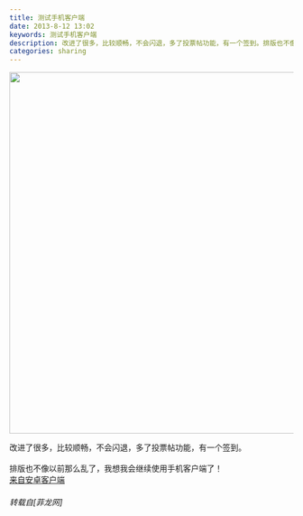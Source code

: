 ```yaml
---
title: 测试手机客户端
date: 2013-8-12 13:02
keywords: 测试手机客户端
description: 改进了很多，比较顺畅，不会闪退，多了投票帖功能，有一个签到。排版也不像以前那么乱了，我想我会继续使用手机客户端了！来自安卓客户端
categories: sharing
---
```

<td class="t_f" id="postmessage_34134">


<img aid="13519" class="zoom" data-cf-modified-cbbd2f3e9071bf134cbc1291-="" file="data/attachment/forum/201308/12/20130812130042_87643.jpg" id="aimg_13519" inpost="1" onclick="" onmouseover="" src="http://www.flw.ph/data/attachment/forum/201308/12/20130812130042_87643.jpg" width="640" zoomfile="data/attachment/forum/201308/12/20130812130042_87643.jpg"/>


改进了很多，比较顺畅，不会闪退，多了投票帖功能，有一个签到。<br/>
<br/>
排版也不像以前那么乱了，我想我会继续使用手机客户端了！<br/>
<a href="http://www.flw.ph//mobcent/download/down.php" target="_blank">来自安卓客户端</a></td>
###### 转载自[菲龙网]
